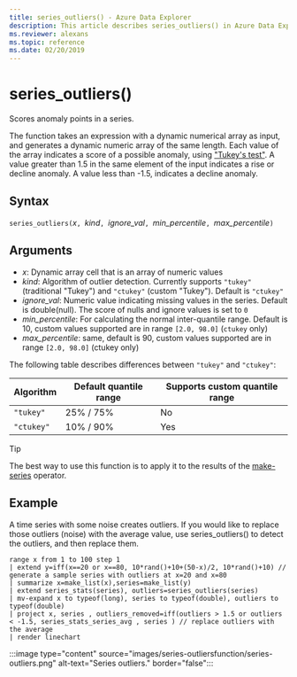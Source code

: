 ```yaml
---
title: series_outliers() - Azure Data Explorer
description: This article describes series_outliers() in Azure Data Explorer.
ms.reviewer: alexans
ms.topic: reference
ms.date: 02/20/2019
---
```

# series_outliers()

Scores anomaly points in a series.

The function takes an expression with a dynamic numerical array as input, and generates a dynamic numeric array of the same length. Each value of the array indicates a score of a possible anomaly, using ["Tukey's test"](https://en.wikipedia.org/wiki/Outlier#Tukey's_fences). A value greater than 1.5 in the same element of the input indicates a rise or decline anomaly. A value less than -1.5, indicates a decline anomaly.

## Syntax

`series_outliers(`*x*`, `*kind*`, `*ignore_val*`, `*min_percentile*`, `*max_percentile*`)`

## Arguments

* *x*: Dynamic array cell that is an array of numeric values
* *kind*: Algorithm of outlier detection. Currently supports `"tukey"` (traditional "Tukey") and  `"ctukey"` (custom "Tukey"). Default is `"ctukey"`
* *ignore_val*: Numeric value indicating missing values in the series. Default is double(null). The score of nulls and ignore values is set to `0`
* *min_percentile*: For calculating the normal inter-quantile range. Default is 10, custom values supported are in range `[2.0, 98.0]` (`ctukey` only)
* *max_percentile*: same, default is 90, custom values supported are in range `[2.0, 98.0]` (ctukey only)

The following table describes differences between `"tukey"` and `"ctukey"`:

| Algorithm | Default quantile range | Supports custom quantile range |
|-----------|----------------------- |--------------------------------|
| `"tukey"` | 25% / 75%              | No                             |
| `"ctukey"`| 10% / 90%              | Yes                            |

> [!TIP]
> The best way to use this function is to apply it to the results of the [make-series](make-seriesoperator.md) operator.

## Example

A time series with some noise creates outliers. If you would like to replace those outliers (noise) with the average value, use series_outliers() to detect the outliers, and then replace them.

<!-- csl: https://help.kusto.windows.net/Samples -->
```kusto
range x from 1 to 100 step 1 
| extend y=iff(x==20 or x==80, 10*rand()+10+(50-x)/2, 10*rand()+10) // generate a sample series with outliers at x=20 and x=80
| summarize x=make_list(x),series=make_list(y)
| extend series_stats(series), outliers=series_outliers(series)
| mv-expand x to typeof(long), series to typeof(double), outliers to typeof(double)
| project x, series , outliers_removed=iff(outliers > 1.5 or outliers < -1.5, series_stats_series_avg , series ) // replace outliers with the average
| render linechart
``` 

:::image type="content" source="images/series-outliersfunction/series-outliers.png" alt-text="Series outliers." border="false":::
